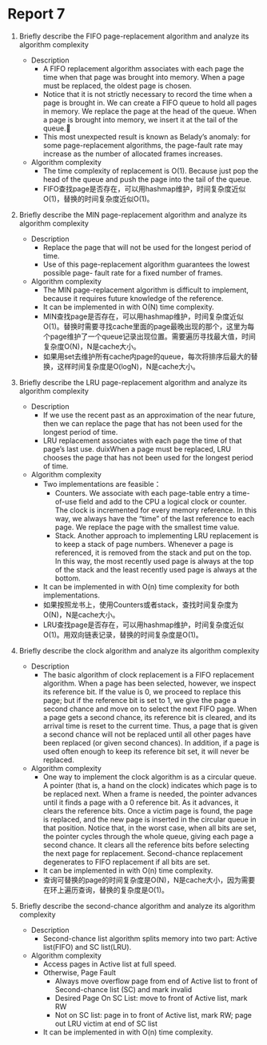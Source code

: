 # Report 7

1. Briefly describe the FIFO page-replacement algorithm and analyze its algorithm complexity

   - Description
     - A FIFO replacement algorithm associates with each page the time when that page was brought into memory. When a page must be replaced, the oldest page is chosen.
     - Notice that it is not strictly necessary to record the time when a page is brought in. We can create a FIFO queue to hold all pages in memory. We replace the page at the head of the queue. When a page is brought into memory, we insert it at the tail of the queue.
     - This most unexpected result is known as Belady’s anomaly: for some page-replacement algorithms, the page-fault rate may increase as the number of allocated frames increases.
   - Algorithm complexity
     - The time complexity of replacement is O(1). Because just pop the head of the queue and push the page into the tail of the queue.
     - FIFO查找page是否存在，可以用hashmap维护，时间复杂度近似O(1)，替换的时间复杂度近似O(1)。

2. Briefly describe the MIN page-replacement algorithm and analyze its algorithm complexity

   - Description
     - Replace the page that will not be used for the longest period of time.
     - Use of this page-replacement algorithm guarantees the lowest possible page- fault rate for a fixed number of frames.
   - Algorithm complexity
     - The MIN page-replacement algorithm is difficult to implement, because it requires future knowledge of the reference.
     - It can be implemented in with O(N) time complexity.
     - MIN查找page是否存在，可以用hashmap维护，时间复杂度近似O(1)。替换时需要寻找cache里面的page最晚出现的那个，这里为每个page维护了一个queue记录出现位置。需要遍历寻找最大值，时间复杂度O(N)，N是cache大小。
     - 如果用set去维护所有cache内page的queue，每次将排序后最大的替换，这样时间复杂度是O(logN)，N是cache大小。

3. Briefly describe the LRU page-replacement algorithm and analyze its algorithm complexity

   - Description
     - If we use the recent past as an approximation of the near future, then we can replace the page that has not been used for the longest period of time.
     - LRU replacement associates with each page the time of that page’s last use. duixWhen a page must be replaced, LRU chooses the page that has not been used for the longest period of time.
   - Algorithm complexity
     - Two implementations are feasible：
       - Counters. We associate with each page-table entry a time-of-use field and add to the CPU a logical clock or counter. The clock is incremented for every memory reference. In this way, we always have the “time” of the last reference to each page. We replace the page with the smallest time value.
       - Stack. Another approach to implementing LRU replacement is to keep a stack of page numbers. Whenever a page is referenced, it is removed from the stack and put on the top. In this way, the most recently used page is always at the top of the stack and the least recently used page is always at the bottom.
     - It can be implemented in with O(n) time complexity for both implementations.
     - 如果按照龙书上，使用Counters或者stack，查找时间复杂度为O(N)，N是cache大小。
     - LRU查找page是否存在，可以用hashmap维护，时间复杂度近似O(1)。用双向链表记录，替换的时间复杂度是O(1)。

4. Briefly describe the clock algorithm and analyze its algorithm complexity

   - Description
     - The basic algorithm of clock replacement is a FIFO replacement algorithm. When a page has been selected, however, we inspect its reference bit. If the value is 0, we proceed to replace this page; but if the reference bit is set to 1, we give the page a second chance and move on to select the next FIFO page. When a page gets a second chance, its reference bit is cleared, and its arrival time is reset to the current time. Thus, a page that is given a second chance will not be replaced until all other pages have been replaced (or given second chances). In addition, if a page is used often enough to keep its reference bit set, it will never be replaced.
   - Algorithm complexity
     - One way to implement the clock algorithm is as a circular queue. A pointer (that is, a hand on the clock) indicates which page is to be replaced next. When a frame is needed, the pointer advances until it finds a page with a 0 reference bit. As it advances, it clears the reference bits. Once a victim page is found, the page is replaced, and the new page is inserted in the circular queue in that position. Notice that, in the worst case, when all bits are set, the pointer cycles through the whole queue, giving each page a second chance. It clears all the reference bits before selecting the next page for replacement. Second-chance replacement degenerates to FIFO replacement if all bits are set.
     - It can be implemented in with O(n) time complexity.
     - 查询可替换的page的时间复杂度是O(N)，N是cache大小，因为需要在环上遍历查询，替换的复杂度是O(1)。

5. Briefly describe the second-chance algorithm and analyze its algorithm complexity

   - Description
     - Second-chance list algorithm splits memory into two part: Active list(FIFO) and SC list(LRU).
   - Algorithm complexity
     - Access pages in Active list at full speed.
     - Otherwise, Page Fault
       - Always move overflow page from end of Active list to front of Second-chance list (SC) and mark invalid
       - Desired Page On SC List: move to front of Active list, mark RW
       - Not on SC list: page in to front of Active list, mark RW; page out LRU victim at end of SC list
     - It can be implemented in with O(n) time complexity.
